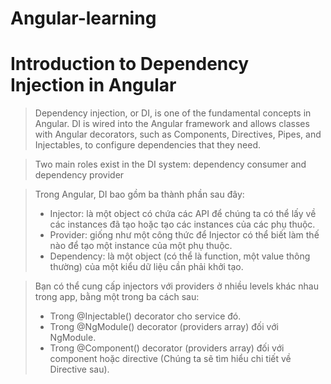 # Angular-learning

# Introduction to Dependency Injection in Angular
> Dependency injection, or DI, is one of the fundamental concepts in Angular. DI is wired into the Angular framework and allows classes with Angular decorators, such as Components, Directives, Pipes, and Injectables, to configure dependencies that they need.

> Two main roles exist in the DI system: dependency consumer and dependency provider

> Trong Angular, DI bao gồm ba thành phần sau đây:
> - Injector: là một object có chứa các API để chúng ta có thể lấy về các instances đã tạo hoặc tạo các instances của các phụ thuộc. 
> - Provider: giống như một công thức để Injector có thể biết làm thế nào để tạo một instance của một phụ thuộc. 
> - Dependency: là một object (có thể là function, một value thông thường) của một kiểu dữ liệu cần phải khởi tạo.


> Bạn có thể cung cấp injectors với providers ở nhiều levels khác nhau trong app, bằng một trong ba cách sau:
> - Trong @Injectable() decorator cho service đó.
> - Trong @NgModule() decorator (providers array) đối với NgModule.
> - Trong @Component() decorator (providers array) đối với component hoặc directive (Chúng ta sẽ tìm hiểu chi tiết về Directive sau).

